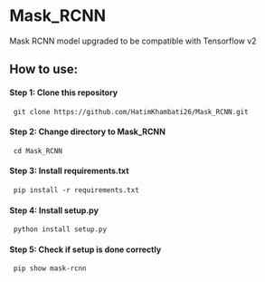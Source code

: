 # Mask_RCNN
Mask RCNN model upgraded to be compatible with Tensorflow v2

## How to use:

#### Step 1: Clone this repository
     git clone https://github.com/HatimKhambati26/Mask_RCNN.git
#### Step 2: Change directory to Mask_RCNN 
     cd Mask_RCNN
#### Step 3: Install requirements.txt
     pip install -r requirements.txt
#### Step 4: Install setup.py
     python install setup.py
#### Step 5: Check if setup is done correctly
     pip show mask-rcnn
